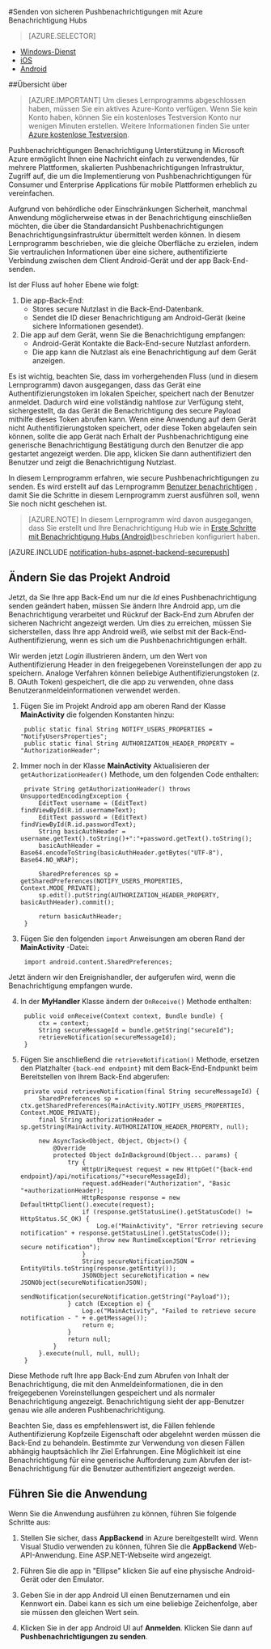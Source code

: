 <properties
    pageTitle="Senden von sicheren Pushbenachrichtigungen mit Azure Benachrichtigung Hubs"
    description="Informationen Sie zum sicheren Pushbenachrichtigungen zu einer Android-app aus Azure zu senden. Codebeispielen in Java und c# geschrieben wurde."
    documentationCenter="android"
    keywords="Drücken Sie die Benachrichtigung Pushbenachrichtigungen, Nachrichten, android Pushbenachrichtigungen Pushbenachrichtigungen"
    authors="ysxu"
    manager="erikre"
    editor=""
    services="notification-hubs"/>

<tags
    ms.service="notification-hubs"
    ms.workload="mobile"
    ms.tgt_pltfrm="android"
    ms.devlang="java"
    ms.topic="article"
    ms.date="06/29/2016" 
    ms.author="yuaxu"/>

#<a name="sending-secure-push-notifications-with-azure-notification-hubs"></a>Senden von sicheren Pushbenachrichtigungen mit Azure Benachrichtigung Hubs

> [AZURE.SELECTOR]
- [Windows-Dienst](notification-hubs-aspnet-backend-windows-dotnet-wns-secure-push-notification.md)
- [iOS](notification-hubs-aspnet-backend-ios-push-apple-apns-secure-notification.md)
- [Android](notification-hubs-aspnet-backend-android-secure-google-gcm-push-notification.md)

##<a name="overview"></a>Übersicht über

> [AZURE.IMPORTANT] Um dieses Lernprogramms abgeschlossen haben, müssen Sie ein aktives Azure-Konto verfügen. Wenn Sie kein Konto haben, können Sie ein kostenloses Testversion Konto nur wenigen Minuten erstellen. Weitere Informationen finden Sie unter [Azure kostenlose Testversion](https://azure.microsoft.com/pricing/free-trial/?WT.mc_id=A643EE910&amp;returnurl=http%3A%2F%2Fazure.microsoft.com%2Fen-us%2Fdocumentation%2Farticles%2Fpartner-xamarin-notification-hubs-ios-get-started).

Pushbenachrichtigungen Benachrichtigung Unterstützung in Microsoft Azure ermöglicht Ihnen eine Nachricht einfach zu verwendendes, für mehrere Plattformen, skalierten Pushbenachrichtigungen Infrastruktur, Zugriff auf, die um die Implementierung von Pushbenachrichtigungen für Consumer und Enterprise Applications für mobile Plattformen erheblich zu vereinfachen.

Aufgrund von behördliche oder Einschränkungen Sicherheit, manchmal Anwendung möglicherweise etwas in der Benachrichtigung einschließen möchten, die über die Standardansicht Pushbenachrichtigungen Benachrichtigungsinfrastruktur übermittelt werden können. In diesem Lernprogramm beschrieben, wie die gleiche Oberfläche zu erzielen, indem Sie vertraulichen Informationen über eine sichere, authentifizierte Verbindung zwischen dem Client Android-Gerät und der app Back-End-senden.

Ist der Fluss auf hoher Ebene wie folgt:

1. Die app-Back-End:
    - Stores secure Nutzlast in die Back-End-Datenbank.
    - Sendet die ID dieser Benachrichtigung am Android-Gerät (keine sichere Informationen gesendet).
2. Die app auf dem Gerät, wenn Sie die Benachrichtigung empfangen:
    - Android-Gerät Kontakte die Back-End-secure Nutzlast anfordern.
    - Die app kann die Nutzlast als eine Benachrichtigung auf dem Gerät anzeigen.

Es ist wichtig, beachten Sie, dass im vorhergehenden Fluss (und in diesem Lernprogramm) davon ausgegangen, dass das Gerät eine Authentifizierungstoken im lokalen Speicher, speichert nach der Benutzer anmeldet. Dadurch wird eine vollständig nahtlose zur Verfügung steht, sichergestellt, da das Gerät die Benachrichtigung des secure Payload mithilfe dieses Token abrufen kann. Wenn eine Anwendung auf dem Gerät nicht Authentifizierungstoken speichert, oder diese Token abgelaufen sein können, sollte die app Gerät nach Erhalt der Pushbenachrichtigung eine generische Benachrichtigung Bestätigung durch den Benutzer die app gestartet angezeigt werden. Die app, klicken Sie dann authentifiziert den Benutzer und zeigt die Benachrichtigung Nutzlast.

In diesem Lernprogramm erfahren, wie secure Pushbenachrichtigungen zu senden. Es wird erstellt auf das Lernprogramm [Benutzer benachrichtigen](notification-hubs-aspnet-backend-gcm-android-push-to-user-google-notification.md) , damit Sie die Schritte in diesem Lernprogramm zuerst ausführen soll, wenn Sie noch nicht geschehen ist.

> [AZURE.NOTE] In diesem Lernprogramm wird davon ausgegangen, dass Sie erstellt und Ihre Benachrichtigung Hub wie in [Erste Schritte mit Benachrichtigung Hubs (Android)](notification-hubs-android-push-notification-google-gcm-get-started.md)beschrieben konfiguriert haben.

[AZURE.INCLUDE [notification-hubs-aspnet-backend-securepush](../../includes/notification-hubs-aspnet-backend-securepush.md)]

## <a name="modify-the-android-project"></a>Ändern Sie das Projekt Android

Jetzt, da Sie Ihre app Back-End um nur die *Id* eines Pushbenachrichtigung senden geändert haben, müssen Sie ändern Ihre Android app, um die Benachrichtigung verarbeitet und Rückruf der Back-End zum Abrufen der sicheren Nachricht angezeigt werden.
Um dies zu erreichen, müssen Sie sicherstellen, dass Ihre app Android weiß, wie selbst mit der Back-End-Authentifizierung, wenn es sich um die Pushbenachrichtigungen erhält.

Wir werden jetzt *Login* illustrieren ändern, um den Wert von Authentifizierung Header in den freigegebenen Voreinstellungen der app zu speichern. Analoge Verfahren können beliebige Authentifizierungstoken (z. B. OAuth Token) gespeichert, die die app zu verwenden, ohne dass Benutzeranmeldeinformationen verwendet werden.

1. Fügen Sie im Projekt Android app am oberen Rand der Klasse **MainActivity** die folgenden Konstanten hinzu:

        public static final String NOTIFY_USERS_PROPERTIES = "NotifyUsersProperties";
        public static final String AUTHORIZATION_HEADER_PROPERTY = "AuthorizationHeader";

2. Immer noch in der Klasse **MainActivity** Aktualisieren der `getAuthorizationHeader()` Methode, um den folgenden Code enthalten:

        private String getAuthorizationHeader() throws UnsupportedEncodingException {
            EditText username = (EditText) findViewById(R.id.usernameText);
            EditText password = (EditText) findViewById(R.id.passwordText);
            String basicAuthHeader = username.getText().toString()+":"+password.getText().toString();
            basicAuthHeader = Base64.encodeToString(basicAuthHeader.getBytes("UTF-8"), Base64.NO_WRAP);

            SharedPreferences sp = getSharedPreferences(NOTIFY_USERS_PROPERTIES, Context.MODE_PRIVATE);
            sp.edit().putString(AUTHORIZATION_HEADER_PROPERTY, basicAuthHeader).commit();

            return basicAuthHeader;
        }

3. Fügen Sie den folgenden `import` Anweisungen am oberen Rand der **MainActivity** -Datei:

        import android.content.SharedPreferences;

Jetzt ändern wir den Ereignishandler, der aufgerufen wird, wenn die Benachrichtigung empfangen wurde.

4. In der **MyHandler** Klasse ändern der `OnReceive()` Methode enthalten:

        public void onReceive(Context context, Bundle bundle) {
            ctx = context;
            String secureMessageId = bundle.getString("secureId");
            retrieveNotification(secureMessageId);
        }

5. Fügen Sie anschließend die `retrieveNotification()` Methode, ersetzen den Platzhalter `{back-end endpoint}` mit dem Back-End-Endpunkt beim Bereitstellen von Ihrem Back-End abgerufen:

        private void retrieveNotification(final String secureMessageId) {
            SharedPreferences sp = ctx.getSharedPreferences(MainActivity.NOTIFY_USERS_PROPERTIES, Context.MODE_PRIVATE);
            final String authorizationHeader = sp.getString(MainActivity.AUTHORIZATION_HEADER_PROPERTY, null);

            new AsyncTask<Object, Object, Object>() {
                @Override
                protected Object doInBackground(Object... params) {
                    try {
                        HttpUriRequest request = new HttpGet("{back-end endpoint}/api/notifications/"+secureMessageId);
                        request.addHeader("Authorization", "Basic "+authorizationHeader);
                        HttpResponse response = new DefaultHttpClient().execute(request);
                        if (response.getStatusLine().getStatusCode() != HttpStatus.SC_OK) {
                            Log.e("MainActivity", "Error retrieving secure notification" + response.getStatusLine().getStatusCode());
                            throw new RuntimeException("Error retrieving secure notification");
                        }
                        String secureNotificationJSON = EntityUtils.toString(response.getEntity());
                        JSONObject secureNotification = new JSONObject(secureNotificationJSON);
                        sendNotification(secureNotification.getString("Payload"));
                    } catch (Exception e) {
                        Log.e("MainActivity", "Failed to retrieve secure notification - " + e.getMessage());
                        return e;
                    }
                    return null;
                }
            }.execute(null, null, null);
        }


Diese Methode ruft Ihre app Back-End zum Abrufen von Inhalt der Benachrichtigung, die mit den Anmeldeinformationen, die in den freigegebenen Voreinstellungen gespeichert und als normaler Benachrichtigung angezeigt. Benachrichtigung sieht der app-Benutzer genau wie alle anderen Pushbenachrichtigung.

Beachten Sie, dass es empfehlenswert ist, die Fällen fehlende Authentifizierung Kopfzeile Eigenschaft oder abgelehnt werden müssen die Back-End zu behandeln. Bestimmte zur Verwendung von diesen Fällen abhängig hauptsächlich Ihr Ziel Erfahrungen. Eine Möglichkeit ist eine Benachrichtigung für eine generische Aufforderung zum Abrufen der ist-Benachrichtigung für die Benutzer authentifiziert angezeigt werden.

## <a name="run-the-application"></a>Führen Sie die Anwendung

Wenn Sie die Anwendung ausführen zu können, führen Sie folgende Schritte aus:

1. Stellen Sie sicher, dass **AppBackend** in Azure bereitgestellt wird. Wenn Visual Studio verwenden zu können, führen Sie die **AppBackend** Web-API-Anwendung. Eine ASP.NET-Webseite wird angezeigt.

2. Führen Sie die app in "Ellipse" klicken Sie auf eine physische Android-Gerät oder den Emulator.

3. Geben Sie in der app Android UI einen Benutzernamen und ein Kennwort ein. Dabei kann es sich um eine beliebige Zeichenfolge, aber sie müssen den gleichen Wert sein.

4. Klicken Sie in der app Android UI auf **Anmelden**. Klicken Sie dann auf **Pushbenachrichtigungen zu senden**.
